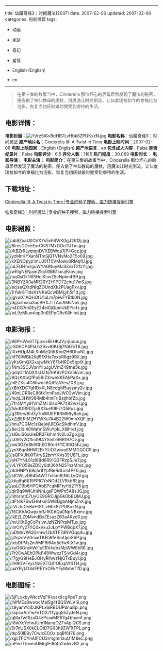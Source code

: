 
---
title: 仙履奇缘3：时间魔法(2007)
date: 2007-02-06
updated: 2007-02-06
categories: 电影推荐
tags:
- 动画
- 家庭
- 奇幻
- 爱情

- English (English)
- en
---


> 在第三集的故事当中，Cinderella 那位坏心的后母居然发现了魔法的秘密，便去偷了神仙教母的魔杖，用魔法让时光倒流，让仙度瑞拉如今的幸福化为泡影，恢复当初灰姑娘时期受到虐待的生活。

## **电影详情**：

**电影封面**：<img src="https://image.tmdb.org/t/p/w200/rVrz5IGvBdHIS1LvHbk8ZPUKxzN.jpg" alt="/rVrz5IGvBdHIS1LvHbk8ZPUKxzN.jpg" title="/rVrz5IGvBdHIS1LvHbk8ZPUKxzN.jpg">
**电影名称**：仙履奇缘3：时间魔法
**原产地片名**：Cinderella III: A Twist in Time
**电影上映时间**：2007-02-06
**电影上映国家**：English (English)
**原产地语言**：en
**包含成人内容**：False
**是否纪录片**：False
**电影评分**：6.5
**评分人数**：1185
**热门程度**：30.069
**电影时长**：
**电影导演**：
**电影主演**：
**电影简介**：在第三集的故事当中，Cinderella 那位坏心的后母居然发现了魔法的秘密，便去偷了神仙教母的魔杖，用魔法让时光倒流，让仙度瑞拉如今的幸福化为泡影，恢复当初灰姑娘时期受到虐待的生活。

## **下载地址**：
[Cinderella III: A Twist in Time |专业的种子搜索、磁力链接搜索引擎](https://movie.amd794.com:2083/?search=Cinderella%20III%3A%20A%20Twist%20in%20Time&ordering=&mode=match_phrase&page_size=10&page=1)

[仙履奇缘3：时间魔法 |专业的种子搜索、磁力链接搜索引擎](https://movie.amd794.com:2083/?search=%E4%BB%99%E5%B1%A5%E5%A5%87%E7%BC%983%EF%BC%9A%E6%97%B6%E9%97%B4%E9%AD%94%E6%B3%95&ordering=&mode=match_phrase&page_size=10&page=1)
 

## **电影剧照**：
<img src="https://image.tmdb.org/t/p/original/ub9ZxaU0OVXYs5xh6WKGgJ2h13j.jpg" alt="/ub9ZxaU0OVXYs5xh6WKGgJ2h13j.jpg" title="/ub9ZxaU0OVXYs5xh6WKGgJ2h13j.jpg"><img src="https://image.tmdb.org/t/p/original/8IresDDceExrC67l7MxDOcITJTm.jpg" alt="/8IresDDceExrC67l7MxDOcITJTm.jpg" title="/8IresDDceExrC67l7MxDOcITJTm.jpg"><img src="https://image.tmdb.org/t/p/original/4tBZrRLyqtqnDVXEBWqu7jP4Gcz.jpg" alt="/4tBZrRLyqtqnDVXEBWqu7jP4Gcz.jpg" title="/4tBZrRLyqtqnDVXEBWqu7jP4Gcz.jpg"><img src="https://image.tmdb.org/t/p/original/yzMnKYXanNTmSjQTVNvMo2F5o09.jpg" alt="/yzMnKYXanNTmSjQTVNvMo2F5o09.jpg" title="/yzMnKYXanNTmSjQTVNvMo2F5o09.jpg"><img src="https://image.tmdb.org/t/p/original/kXENOpyp1mUJ5fT0VMowx0RMqfU.jpg" alt="/kXENOpyp1mUJ5fT0VMowx0RMqfU.jpg" title="/kXENOpyp1mUJ5fT0VMowx0RMqfU.jpg"><img src="https://image.tmdb.org/t/p/original/uLEOHmzguWYAGNuyMJ33vxT2fzY.jpg" alt="/uLEOHmzguWYAGNuyMJ33vxT2fzY.jpg" title="/uLEOHmzguWYAGNuyMJ33vxT2fzY.jpg"><img src="https://image.tmdb.org/t/p/original/wRIgNENjam25c0ltBB1soujFaov.jpg" alt="/wRIgNENjam25c0ltBB1soujFaov.jpg" title="/wRIgNENjam25c0ltBB1soujFaov.jpg"><img src="https://image.tmdb.org/t/p/original/oqQsOk16ISHcjKlovZ5cNpbn4B9.jpg" alt="/oqQsOk16ISHcjKlovZ5cNpbn4B9.jpg" title="/oqQsOk16ISHcjKlovZ5cNpbn4B9.jpg"><img src="https://image.tmdb.org/t/p/original/3NBYZX0aMR2RY2H1PD72chu17mS.jpg" alt="/3NBYZX0aMR2RY2H1PD72chu17mS.jpg" title="/3NBYZX0aMR2RY2H1PD72chu17mS.jpg"><img src="https://image.tmdb.org/t/p/original/ecjseQXtdNIgZOUndXk2PUagFxv.jpg" alt="/ecjseQXtdNIgZOUndXk2PUagFxv.jpg" title="/ecjseQXtdNIgZOUndXk2PUagFxv.jpg"><img src="https://image.tmdb.org/t/p/original/1IYskKF1deXzVKaQcwBMLyh5r1d.jpg" alt="/1IYskKF1deXzVKaQcwBMLyh5r1d.jpg" title="/1IYskKF1deXzVKaQcwBMLyh5r1d.jpg"><img src="https://image.tmdb.org/t/p/original/jgvwX1AQHOfU1uLm7piwFYBtk0N.jpg" alt="/jgvwX1AQHOfU1uLm7piwFYBtk0N.jpg" title="/jgvwX1AQHOfU1uLm7piwFYBtk0N.jpg"><img src="https://image.tmdb.org/t/p/original/dgscihsnaXacBHXJTTAqiAMsNok.jpg" alt="/dgscihsnaXacBHXJTTAqiAMsNok.jpg" title="/dgscihsnaXacBHXJTTAqiAMsNok.jpg"><img src="https://image.tmdb.org/t/p/original/n4DG7m0EyE24eiGjQumUkEYicfz.jpg" alt="/n4DG7m0EyE24eiGjQumUkEYicfz.jpg" title="/n4DG7m0EyE24eiGjQumUkEYicfz.jpg"><img src="https://image.tmdb.org/t/p/original/wL9zMIuxxlop3nSEPpG8vK8hlnd.jpg" alt="/wL9zMIuxxlop3nSEPpG8vK8hlnd.jpg" title="/wL9zMIuxxlop3nSEPpG8vK8hlnd.jpg">

## **电影海报**：
<img src="https://image.tmdb.org/t/p/original/98PHWv6TTpjxvs6EHKJVyrjuuus.jpg" alt="/98PHWv6TTpjxvs6EHKJVyrjuuus.jpg" title="/98PHWv6TTpjxvs6EHKJVyrjuuus.jpg"><img src="https://image.tmdb.org/t/p/original/rSGhDP4PsLh2Sxv89U8j7N9ZvT8.jpg" alt="/rSGhDP4PsLh2Sxv89U8j7N9ZvT8.jpg" title="/rSGhDP4PsLh2Sxv89U8j7N9ZvT8.jpg"><img src="https://image.tmdb.org/t/p/original/iXxHUpM4LKnMzQhKKnd2H6DhuNL.jpg" alt="/iXxHUpM4LKnMzQhKKnd2H6DhuNL.jpg" title="/iXxHUpM4LKnMzQhKKnd2H6DhuNL.jpg"><img src="https://image.tmdb.org/t/p/original/nfT6iWBk2Kd5fXHe7oxpR8gz99X.jpg" alt="/nfT6iWBk2Kd5fXHe7oxpR8gz99X.jpg" title="/nfT6iWBk2Kd5fXHe7oxpR8gz99X.jpg"><img src="https://image.tmdb.org/t/p/original/yKsGmQX2xujwMkY6TbHRDx5qplX.jpg" alt="/yKsGmQX2xujwMkY6TbHRDx5qplX.jpg" title="/yKsGmQX2xujwMkY6TbHRDx5qplX.jpg"><img src="https://image.tmdb.org/t/p/original/1Nm3SCJVonYliuJgUVmZ49tne5k.jpg" alt="/1Nm3SCJVonYliuJgUVmZ49tne5k.jpg" title="/1Nm3SCJVonYliuJgUVmZ49tne5k.jpg"><img src="https://image.tmdb.org/t/p/original/qdqOr1AQXXsUZN76K9vPOkn5kvm.jpg" alt="/qdqOr1AQXXsUZN76K9vPOkn5kvm.jpg" title="/qdqOr1AQXXsUZN76K9vPOkn5kvm.jpg"><img src="https://image.tmdb.org/t/p/original/9QzKXbQfPp59iZ3rwnkKEAkPaXx.jpg" alt="/9QzKXbQfPp59iZ3rwnkKEAkPaXx.jpg" title="/9QzKXbQfPp59iZ3rwnkKEAkPaXx.jpg"><img src="https://image.tmdb.org/t/p/original/nIEZXsi4C6tiwdc8QtPzAYesZ0S.jpg" alt="/nIEZXsi4C6tiwdc8QtPzAYesZ0S.jpg" title="/nIEZXsi4C6tiwdc8QtPzAYesZ0S.jpg"><img src="https://image.tmdb.org/t/p/original/xBhXDC7gHDxXLN8cdgM5uyzmy2v.jpg" alt="/xBhXDC7gHDxXLN8cdgM5uyzmy2v.jpg" title="/xBhXDC7gHDxXLN8cdgM5uyzmy2v.jpg"><img src="https://image.tmdb.org/t/p/original/49nLCRReC86fk1rmFaxJWO3wVim.jpg" alt="/49nLCRReC86fk1rmFaxJWO3wVim.jpg" title="/49nLCRReC86fk1rmFaxJWO3wVim.jpg"><img src="https://image.tmdb.org/t/p/original/mdjL3HW98RMb4hnFrIBstjhbfZb.jpg" alt="/mdjL3HW98RMb4hnFrIBstjhbfZb.jpg" title="/mdjL3HW98RMb4hnFrIBstjhbfZb.jpg"><img src="https://image.tmdb.org/t/p/original/7fr4MYy91VmZMLl0soPK7z82wxI.jpg" alt="/7fr4MYy91VmZMLl0soPK7z82wxI.jpg" title="/7fr4MYy91VmZMLl0soPK7z82wxI.jpg"><img src="https://image.tmdb.org/t/p/original/fskdOR9DTja6X3uef0IFiTQ5Ruz.jpg" alt="/fskdOR9DTja6X3uef0IFiTQ5Ruz.jpg" title="/fskdOR9DTja6X3uef0IFiTQ5Ruz.jpg"><img src="https://image.tmdb.org/t/p/original/g3fHrwBhI3yTmWUEF1tRM96y8ah.jpg" alt="/g3fHrwBhI3yTmWUEF1tRM96y8ah.jpg" title="/g3fHrwBhI3yTmWUEF1tRM96y8ah.jpg"><img src="https://image.tmdb.org/t/p/original/xZjBERiMZHYWKu7A4B22W9mnXQF.jpg" alt="/xZjBERiMZHYWKu7A4B22W9mnXQF.jpg" title="/xZjBERiMZHYWKu7A4B22W9mnXQF.jpg"><img src="https://image.tmdb.org/t/p/original/hnu7CGMc1zQejwjUIEGcSikdhmV.jpg" alt="/hnu7CGMc1zQejwjUIEGcSikdhmV.jpg" title="/hnu7CGMc1zQejwjUIEGcSikdhmV.jpg"><img src="https://image.tmdb.org/t/p/original/8er2ldi40WafmSWuYpkLX8lhref.jpg" alt="/8er2ldi40WafmSWuYpkLX8lhref.jpg" title="/8er2ldi40WafmSWuYpkLX8lhref.jpg"><img src="https://image.tmdb.org/t/p/original/sIGulS6xUieDR3Fkihm4v0LoZgo.jpg" alt="/sIGulS6xUieDR3Fkihm4v0LoZgo.jpg" title="/sIGulS6xUieDR3Fkihm4v0LoZgo.jpg"><img src="https://image.tmdb.org/t/p/original/cD9ty2Qftmt9f4YSmtrBBR197Ov.jpg" alt="/cD9ty2Qftmt9f4YSmtrBBR197Ov.jpg" title="/cD9ty2Qftmt9f4YSmtrBBR197Ov.jpg"><img src="https://image.tmdb.org/t/p/original/ow3GZe8k9GhEO1KnrHf1C30Q5FJ.jpg" alt="/ow3GZe8k9GhEO1KnrHf1C30Q5FJ.jpg" title="/ow3GZe8k9GhEO1KnrHf1C30Q5FJ.jpg"><img src="https://image.tmdb.org/t/p/original/yxX6qnNHW2EkYUOZwwaSMMGQCC9.jpg" alt="/yxX6qnNHW2EkYUOZwwaSMMGQCC9.jpg" title="/yxX6qnNHW2EkYUOZwwaSMMGQCC9.jpg"><img src="https://image.tmdb.org/t/p/original/jsQPXJNXf1VryS2bmYKVs39U8FL.jpg" alt="/jsQPXJNXf1VryS2bmYKVs39U8FL.jpg" title="/jsQPXJNXf1VryS2bmYKVs39U8FL.jpg"><img src="https://image.tmdb.org/t/p/original/pN7YNL61zI88d6R91G3FRzpSJe7.jpg" alt="/pN7YNL61zI88d6R91G3FRzpSJe7.jpg" title="/pN7YNL61zI88d6R91G3FRzpSJe7.jpg"><img src="https://image.tmdb.org/t/p/original/vLYPO59aZDCy0dt36XN251nzMmz.jpg" alt="/vLYPO59aZDCy0dt36XN251nzMmz.jpg" title="/vLYPO59aZDCy0dt36XN251nzMmz.jpg"><img src="https://image.tmdb.org/t/p/original/4dHNPY69qhrlfYpfReRdLim4PF0.jpg" alt="/4dHNPY69qhrlfYpfReRdLim4PF0.jpg" title="/4dHNPY69qhrlfYpfReRdLim4PF0.jpg"><img src="https://image.tmdb.org/t/p/original/stCWLvD645AWTTnlcm9tNtLLvQV.jpg" alt="/stCWLvD645AWTTnlcm9tNtLLvQV.jpg" title="/stCWLvD645AWTTnlcm9tNtLLvQV.jpg"><img src="https://image.tmdb.org/t/p/original/ktig8q6619FPlCYoNOd2LVRkbfR.jpg" alt="/ktig8q6619FPlCYoNOd2LVRkbfR.jpg" title="/ktig8q6619FPlCYoNOd2LVRkbfR.jpg"><img src="https://image.tmdb.org/t/p/original/asLO9b6HPGAbEPcqMIFtyHd21Y5.jpg" alt="/asLO9b6HPGAbEPcqMIFtyHd21Y5.jpg" title="/asLO9b6HPGAbEPcqMIFtyHd21Y5.jpg"><img src="https://image.tmdb.org/t/p/original/qlrBq9WKJthNnLgsFQWPn5A8sJQ.jpg" alt="/qlrBq9WKJthNnLgsFQWPn5A8sJQ.jpg" title="/qlrBq9WKJthNnLgsFQWPn5A8sJQ.jpg"><img src="https://image.tmdb.org/t/p/original/hhhrmt07UyUE9GRDJjpGkDbBQMJ.jpg" alt="/hhhrmt07UyUE9GRDJjpGkDbBQMJ.jpg" title="/hhhrmt07UyUE9GRDJjpGkDbBQMJ.jpg"><img src="https://image.tmdb.org/t/p/original/dFNlk76wEHbfkm5W8DgbANjmZnX.jpg" alt="/dFNlk76wEHbfkm5W8DgbANjmZnX.jpg" title="/dFNlk76wEHbfkm5W8DgbANjmZnX.jpg"><img src="https://image.tmdb.org/t/p/original/rVrz5IGvBdHIS1LvHbk8ZPUKxzN.jpg" alt="/rVrz5IGvBdHIS1LvHbk8ZPUKxzN.jpg" title="/rVrz5IGvBdHIS1LvHbk8ZPUKxzN.jpg"><img src="https://image.tmdb.org/t/p/original/16CKhAQwpxbRJ1K0AQa0NpNBxmc.jpg" alt="/16CKhAQwpxbRJ1K0AQa0NpNBxmc.jpg" title="/16CKhAQwpxbRJ1K0AQa0NpNBxmc.jpg"><img src="https://image.tmdb.org/t/p/original/lkEZLZ9MvndBxZEsazZB3aAKzd0.jpg" alt="/lkEZLZ9MvndBxZEsazZB3aAKzd0.jpg" title="/lkEZLZ9MvndBxZEsazZB3aAKzd0.jpg"><img src="https://image.tmdb.org/t/p/original/hvUl0t9gCoPslvnJzNZNPrpMTux.jpg" alt="/hvUl0t9gCoPslvnJzNZNPrpMTux.jpg" title="/hvUl0t9gCoPslvnJzNZNPrpMTux.jpg"><img src="https://image.tmdb.org/t/p/original/imOYy27I1Q0xvxu3JLpYPWBqpX7.jpg" alt="/imOYy27I1Q0xvxu3JLpYPWBqpX7.jpg" title="/imOYy27I1Q0xvxu3JLpYPWBqpX7.jpg"><img src="https://image.tmdb.org/t/p/original/uDMnvWi2Grmw1ZbXTF7dNVGqq4u.jpg" alt="/uDMnvWi2Grmw1ZbXTF7dNVGqq4u.jpg" title="/uDMnvWi2Grmw1ZbXTF7dNVGqq4u.jpg"><img src="https://image.tmdb.org/t/p/original/jj2qzoVVGnxeTKFbRfeSmUjmS6P.jpg" alt="/jj2qzoVVGnxeTKFbRfeSmUjmS6P.jpg" title="/jj2qzoVVGnxeTKFbRfeSmUjmS6P.jpg"><img src="https://image.tmdb.org/t/p/original/tcbDfPJs2m5MF9I6Ad5e1wKtX1w.jpg" alt="/tcbDfPJs2m5MF9I6Ad5e1wKtX1w.jpg" title="/tcbDfPJs2m5MF9I6Ad5e1wKtX1w.jpg"><img src="https://image.tmdb.org/t/p/original/kyO6GnxhWr1uERV4dbsMpWWEbR6.jpg" alt="/kyO6GnxhWr1uERV4dbsMpWWEbR6.jpg" title="/kyO6GnxhWr1uERV4dbsMpWWEbR6.jpg"><img src="https://image.tmdb.org/t/p/original/7r9CwAEhOPId148WwezTSjvGd4r.jpg" alt="/7r9CwAEhOPId148WwezTSjvGd4r.jpg" title="/7r9CwAEhOPId148WwezTSjvGd4r.jpg"><img src="https://image.tmdb.org/t/p/original/r7gyG9HeBJQHyRlhwzNjQTxBuyI.jpg" alt="/r7gyG9HeBJQHyRlhwzNjQTxBuyI.jpg" title="/r7gyG9HeBJQHyRlhwzNjQTxBuyI.jpg"><img src="https://image.tmdb.org/t/p/original/ilH9GVFvysNzEXTQ81OExpVf4TH.jpg" alt="/ilH9GVFvysNzEXTQ81OExpVf4TH.jpg" title="/ilH9GVFvysNzEXTQ81OExpVf4TH.jpg"><img src="https://image.tmdb.org/t/p/original/uaYFyLDSdFPEYxOFkYFyMxhVTfD.jpg" alt="/uaYFyLDSdFPEYxOFkYFyMxhVTfD.jpg" title="/uaYFyLDSdFPEYxOFkYFyMxhVTfD.jpg">

## **电影图标**：
<img src="https://image.tmdb.org/t/p/original/5jFLqxbyWtczVqFKkxsx9cgPpsT.png" alt="/5jFLqxbyWtczVqFKkxsx9cgPpsT.png" title="/5jFLqxbyWtczVqFKkxsx9cgPpsT.png"><img src="https://image.tmdb.org/t/p/original/jhIfMEs8wwxcMalSg4fBQSWLVI9.png" alt="/jhIfMEs8wwxcMalSg4fBQSWLVI9.png" title="/jhIfMEs8wwxcMalSg4fBQSWLVI9.png"><img src="https://image.tmdb.org/t/p/original/z9yamYcIDJKPLx6iRBDUPdnu8pl.png" alt="/z9yamYcIDJKPLx6iRBDUPdnu8pl.png" title="/z9yamYcIDJKPLx6iRBDUPdnu8pl.png"><img src="https://image.tmdb.org/t/p/original/sspcaAnTwFnTCX7f1ygq55ZyJeN.png" alt="/sspcaAnTwFnTCX7f1ygq55ZyJeN.png" title="/sspcaAnTwFnTCX7f1ygq55ZyJeN.png"><img src="https://image.tmdb.org/t/p/original/qMa7wf5zaO4zPcaeME97g4bbxm1.png" alt="/qMa7wf5zaO4zPcaeME97g4bbxm1.png" title="/qMa7wf5zaO4zPcaeME97g4bbxm1.png"><img src="https://image.tmdb.org/t/p/original/r8wXcYefwJUm1NanqOZTvAplQC9.png" alt="/r8wXcYefwJUm1NanqOZTvAplQC9.png" title="/r8wXcYefwJUm1NanqOZTvAplQC9.png"><img src="https://image.tmdb.org/t/p/original/6r7nUSX0kCLOtD7G63h9ZWTtFPL.png" alt="/6r7nUSX0kCLOtD7G63h9ZWTtFPL.png" title="/6r7nUSX0kCLOtD7G63h9ZWTtFPL.png"><img src="https://image.tmdb.org/t/p/original/tkp50lE9y7CwIcEOOxIpqBf6f76.png" alt="/tkp50lE9y7CwIcEOOxIpqBf6f76.png" title="/tkp50lE9y7CwIcEOOxIpqBf6f76.png"><img src="https://image.tmdb.org/t/p/original/xgLTFCYmUFCU3rmgmrizuU1M8eC.png" alt="/xgLTFCYmUFCU3rmgmrizuU1M8eC.png" title="/xgLTFCYmUFCU3rmgmrizuU1M8eC.png"><img src="https://image.tmdb.org/t/p/original/uPwzTIoveuUMrglFd64h2wkkzB2.png" alt="/uPwzTIoveuUMrglFd64h2wkkzB2.png" title="/uPwzTIoveuUMrglFd64h2wkkzB2.png">
